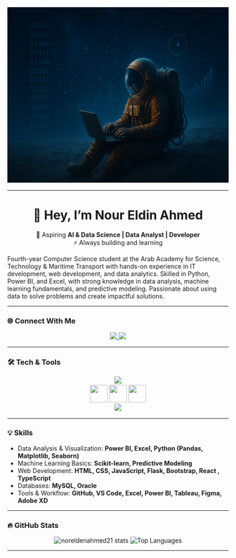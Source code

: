 <!-- Profile README -->

<img width="1020" height="400" alt="image" src="https://raw.githubusercontent.com/Noo2r/Noo2r/main/Image.png" />

---

<h1 align="center">👋 Hey, I’m Nour Eldin Ahmed</h1>

<p align="center">
🚀 Aspiring <strong>AI & Data Science | Data Analyst | Developer</strong> <br>
⚡ Always building and learning
</p>

<p>
Fourth-year Computer Science student at the Arab Academy for Science, Technology & Maritime Transport with hands-on experience in IT development, web development, and data analytics. Skilled in Python, Power BI, and Excel, with strong knowledge in data analysis, machine learning fundamentals, and predictive modeling. Passionate about using data to solve problems and create impactful solutions.
</p>

---

### 🌐 Connect With Me
<div align="center">
  <a href="https://www.linkedin.com/in/nour-eldin-ahmed-114009325/" target="_blank">
    <img src="https://img.shields.io/badge/-LinkedIn-0077B5?logo=linkedin&logoColor=white&style=for-the-badge" height="28" />
  </a>
  <a href="mailto:noreldenahmed21@gmail.com">
    <img src="https://img.shields.io/badge/Gmail-D14836?style=for-the-badge&logo=gmail&logoColor=white"/>
  </a>
</div>

---

### 🛠 Tech & Tools
<div align="center">
  
  <!-- Languages -->
  <img src="https://skillicons.dev/icons?i=python,java,cpp,js,react,html,css" height="45" />
  
  <br/>
  
  <img src="https://cdn.jsdelivr.net/gh/devicons/devicon/icons/mysql/mysql-original.svg" width="40" height="40"/> 
  <img src="https://img.icons8.com/color/48/power-bi.png" width="40" height="40"/> 
  <img src="https://img.icons8.com/office/40/ms-excel.png" width="40" height="40"/> 

<br/>
  <!-- Tools & Others -->
  <img src="https://skillicons.dev/icons?i=vscode,github,discord" height="45" />
  
</div>

---

### 💡 Skills
- Data Analysis & Visualization: **Power BI, Excel, Python (Pandas, Matplotlib, Seaborn)**  
- Machine Learning Basics: **Scikit-learn, Predictive Modeling**  
- Web Development: **HTML, CSS, JavaScript, Flask, Bootstrap, React , TypeScript**  
- Databases: **MySQL, Oracle**  
- Tools & Workflow: **GitHub, VS Code, Excel, Power BI, Tableau, Figma, Adobe XD**  

---

### 🔥 GitHub Stats
<div align="center">
  <img src="https://github-readme-stats.vercel.app/api?username=Noo2r&show_icons=true&theme=radical" alt="noreldenahmed21 stats" />
  <img src="https://github-readme-stats.vercel.app/api/top-langs/?username=Noo2r&layout=compact&theme=radical" alt="Top Languages" />

</div>

---
